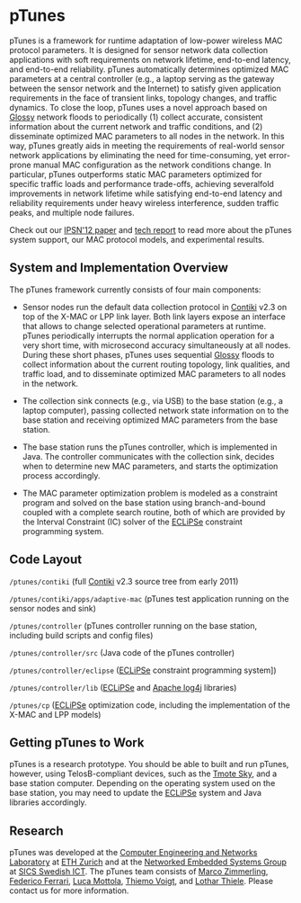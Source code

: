pTunes
======

pTunes is a framework for runtime adaptation of low-power wireless MAC protocol parameters. It is designed for sensor network data collection applications with soft requirements on network lifetime, end-to-end latency, and end-to-end reliability. pTunes automatically determines optimized MAC parameters at a central controller (e.g., a laptop serving as the gateway between the sensor network and the Internet) to satisfy given application requirements in the face of transient links, topology changes, and traffic dynamics. To close the loop, pTunes uses a novel approach based on [Glossy](ftp://ftp.tik.ee.ethz.ch/pub/people/ferrarif/FZTS2011.pdf) network floods to periodically (1) collect accurate, consistent information about the current network and traffic conditions, and (2) disseminate optimized MAC parameters to all nodes in the network. In this way, pTunes greatly aids in meeting the requirements of real-world sensor network applications by eliminating the need for time-consuming, yet error-prone manual MAC configuration as the network conditions change. In particular, pTunes outperforms static MAC parameters optimized for specific traffic loads and performance trade-offs, achieving severalfold improvements in network lifetime while satisfying end-to-end latency and reliability requirements under heavy wireless interference, sudden traffic peaks, and multiple node failures.

Check out our <a href="ftp://ftp.tik.ee.ethz.ch/pub/people/marcoz/ZFMVT2012.pdf">IPSN'12 paper</a> and [tech report](ftp://ftp.tik.ee.ethz.ch/pub/publications/TIK-Report-325.pdf) to read more about the pTunes system support, our MAC protocol models, and experimental results.

System and Implementation Overview
----------------------------------

The pTunes framework currently consists of four main components:

* Sensor nodes run the default data collection protocol in [Contiki](http://www.contiki-os.org/) v2.3 on top of the X-MAC or LPP link layer. Both link layers expose an interface that allows to change selected operational parameters at runtime. pTunes periodically interrupts the normal application operation for a very short time, with microsecond accuracy simultaneously at all nodes. During these short phases, pTunes uses sequential [Glossy](ftp://ftp.tik.ee.ethz.ch/pub/people/ferrarif/FZTS2011.pdf) floods to collect information about the current routing topology, link qualities, and traffic load, and to disseminate optimized MAC parameters to all nodes in the network.

* The collection sink connects (e.g., via USB) to the base station (e.g., a laptop computer), passing collected network state information on to the base station and receiving optimized MAC parameters from the base station.

* The base station runs the pTunes controller, which is implemented in Java. The controller communicates with the collection sink, decides when to determine new MAC parameters, and starts the optimization process accordingly.

* The MAC parameter optimization problem is modeled as a constraint program and solved on the base station using branch-and-bound coupled with a complete search routine, both of which are provided by the Interval Constraint (IC) solver of the [ECLiPSe](http://eclipseclp.org/) constraint programming system.

Code Layout
-----------

`/ptunes/contiki` (full [Contiki](http://www.contiki-os.org/) v2.3 source tree from early 2011)

`/ptunes/contiki/apps/adaptive-mac` (pTunes test application running on the sensor nodes and sink)

`/ptunes/controller` (pTunes controller running on the base station, including build scripts and config files)

`/ptunes/controller/src` (Java code of the pTunes controller)

`/ptunes/controller/eclipse` ([ECLiPSe](http://eclipseclp.org/) constraint programming system])

`/ptunes/controller/lib` ([ECLiPSe](http://eclipseclp.org/) and [Apache log4j](http://logging.apache.org/log4j/1.2/) libraries)

`/ptunes/cp` ([ECLiPSe](http://eclipseclp.org/) optimization code, including the implementation of the X-MAC and LPP models)

Getting pTunes to Work
----------------------

pTunes is a research prototype. You should be able to built and run pTunes, however, using TelosB-compliant devices, such as the [Tmote Sky](http://www.snm.ethz.ch/Projects/TmoteSky), and a base station computer. Depending on the operating system used on the base station, you may need to update the [ECLiPSe](http://eclipseclp.org/) system and Java libraries accordingly.

Research
--------

pTunes was developed at the [Computer Engineering and Networks Laboratory](http://www.tec.ethz.ch/) at [ETH Zurich](http://www.ethz.ch/) and at the [Networked Embedded Systems Group](https://www.sics.se/groups/networked-embedded-systems-group-nes) at [SICS Swedish ICT](https://www.sics.se/). The pTunes team consists of [Marco Zimmerling](http://www.tik.ee.ethz.ch/~marcoz/), [Federico Ferrari](http://www.tik.ee.ethz.ch/~ferrarif/), [Luca Mottola](http://home.deib.polimi.it/mottola/), [Thiemo Voigt](https://www.sics.se/people/thiemo-voigt), and [Lothar Thiele](http://www.tik.ee.ethz.ch/~thiele/pmwiki/pmwiki.php/Site/Home). Please contact us for more information.